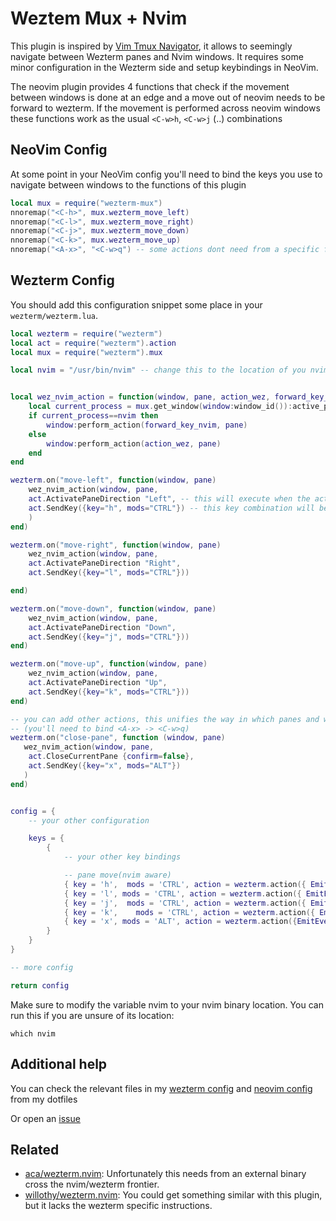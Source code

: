 # Weztem Mux + Nvim
This plugin is inspired by [Vim Tmux Navigator](https://github.com/christoomey/vim-tmux-navigator),
it allows to seemingly navigate between Wezterm panes and Nvim windows.
It requires some minor configuration in the Wezterm side and setup keybindings in NeoVim.

The neovim plugin provides 4 functions that check if the movement between windows
is done at an edge and a move out of neovim needs to be forward to wezterm.
If the movement is performed across neovim windows these functions work as the usual
`<C-w>h`, `<C-w>j` (..) combinations

## NeoVim Config
At some point in your NeoVim config you'll need to bind the keys you use to navigate between windows
to the functions of this plugin
```lua
local mux = require("wezterm-mux")
nnoremap("<C-h>", mux.wezterm_move_left)
nnoremap("<C-l>", mux.wezterm_move_right)
nnoremap("<C-j>", mux.wezterm_move_down)
nnoremap("<C-k>", mux.wezterm_move_up)
nnoremap("<A-x>", "<C-w>q") -- some actions dont need from a specific function
```

## Wezterm Config
You should add this configuration snippet some place in your `wezterm/wezterm.lua`.


```lua
local wezterm = require("wezterm")
local act = require("wezterm").action
local mux = require("wezterm").mux

local nvim = "/usr/bin/nvim" -- change this to the location of you nvim


local wez_nvim_action = function(window, pane, action_wez, forward_key_nvim)
    local current_process = mux.get_window(window:window_id()):active_pane():get_foreground_process_name()
    if current_process==nvim then
        window:perform_action(forward_key_nvim, pane)
    else
        window:perform_action(action_wez, pane)
    end
end

wezterm.on("move-left", function(window, pane)
	wez_nvim_action(window, pane, 
    act.ActivatePaneDirection "Left", -- this will execute when the active pane is not a nvim instance
    act.SendKey({key="h", mods="CTRL"}) -- this key combination will be forwarded to nvim if the active pane is a nvim instance
    )
end)

wezterm.on("move-right", function(window, pane)
	wez_nvim_action(window, pane, 
    act.ActivatePaneDirection "Right", 
    act.SendKey({key="l", mods="CTRL"}))

end)

wezterm.on("move-down", function(window, pane)
	wez_nvim_action(window, pane, 
    act.ActivatePaneDirection "Down",
    act.SendKey({key="j", mods="CTRL"}))
end)

wezterm.on("move-up", function(window, pane)
	wez_nvim_action(window, pane, 
    act.ActivatePaneDirection "Up", 
    act.SendKey({key="k", mods="CTRL"}))
end)

-- you can add other actions, this unifies the way in which panes and windows are closed 
-- (you'll need to bind <A-x> -> <C-w>q)
wezterm.on("close-pane", function (window, pane)
   wez_nvim_action(window, pane, 
    act.CloseCurrentPane {confirm=false},
    act.SendKey({key="x", mods="ALT"})
   )
end)


config = {
    -- your other configuration

    keys = {
        {
            -- your other key bindings

            -- pane move(nvim aware)
            { key = 'h',  mods = 'CTRL', action = wezterm.action({ EmitEvent = "move-left" }) },
            { key = 'l', mods = 'CTRL', action = wezterm.action({ EmitEvent = "move-right" }) },
            { key = 'j',  mods = 'CTRL', action = wezterm.action({ EmitEvent = "move-down" }) },
            { key = 'k',    mods = 'CTRL', action = wezterm.action({ EmitEvent = "move-up" }) },
            { key = 'x', mods = 'ALT', action = wezterm.action({EmitEvent="close-pane"})},
        }
    }
}

-- more config

return config
```

Make sure to modify the variable nvim to your nvim binary location. You can run this if you are unsure of its location:
```shell
which nvim
```

## Additional help
You can check the relevant files in my [wezterm config](https://github.com/jonboh/dotfiles/tree/main/.config/wezterm) and [neovim config](https://github.com/jonboh/dotfiles/blob/main/.config/nvim/after/plugin/keymap/init.lua#L36) from my dotfiles

Or open an [issue]()

## Related
- [aca/wezterm.nvim](https://github.com/aca/wezterm.nvim): Unfortunately this needs from an external binary cross the nvim/wezterm frontier.
- [willothy/wezterm.nvim](https://github.com/willothy/wezterm.nvim): You could get something similar with this plugin, but it lacks the wezterm specific instructions.
